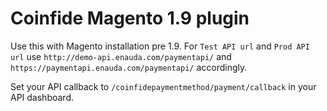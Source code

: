 # Coinfide Magento 1.9 plugin

Use this with Magento installation pre 1.9. For ```Test API url``` and ```Prod API url``` use ```http://demo-api.enauda.com/paymentapi/``` and ```https://paymentapi.enauda.com/paymentapi/``` accordingly.

Set your API callback to ```/coinfidepaymentmethod/payment/callback``` in your API dashboard.